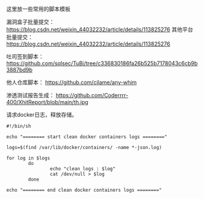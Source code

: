 这里放一些常用的脚本模板

漏洞盒子批量提交：
<https://blog.csdn.net/weixin_44032232/article/details/113825276>
其他平台批量提交：
<https://blog.csdn.net/weixin_44032232/article/details/113825276>

吐司签到脚本：
<https://github.com/sqlsec/TuBi/tree/c336830186fa26b525b7178043c6cb9b3887bd9b>

他人仓库脚本：
<https://github.com/cilame/any-whim>

渗透测试报告生成：
<https://github.com/Coderrrr-400/XhitReport/blob/main/th.jpg>

请求docker日志，释放存储。
```
#!/bin/sh 

echo "======== start clean docker containers logs ========"  

logs=$(find /var/lib/docker/containers/ -name *-json.log)  

for log in $logs  
        do  
                echo "clean logs : $log"  
                cat /dev/null > $log  
        done  

echo "======== end clean docker containers logs ========"  

```